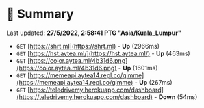 # 📖 Summary
Last updated: **27/5/2022, 2:58:41 PTG "Asia/Kuala_Lumpur"**

- `GET` [https://shrt.ml](https://shrt.ml) - **Up** (2966ms)
- `GET` [https://hst.aytea.ml/](https://hst.aytea.ml/) - **Up** (463ms)
- `GET` [https://color.aytea.ml/4b31d6.png](https://color.aytea.ml/4b31d6.png) - **Up** (1601ms)
- `GET` [https://memeapi.aytea14.repl.co/gimme](https://memeapi.aytea14.repl.co/gimme) - **Up** (267ms)
- `GET` [https://teledrivemy.herokuapp.com/dashboard](https://teledrivemy.herokuapp.com/dashboard) - **Down** (54ms)
